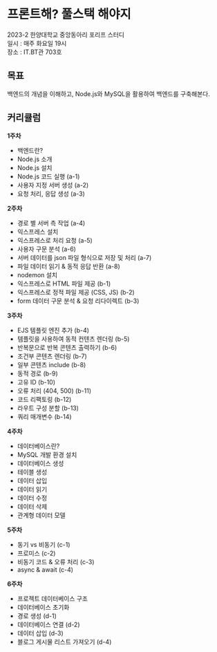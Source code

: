 # 프론트해? 풀스택 해야지
2023-2 한양대학교 중앙동아리 포리프 스터디  
일시 : 매주 화요일 19시  
장소 : IT.BT관 703호  

## 목표
백엔드의 개념을 이해하고, Node.js와 MySQL을 활용하여 백엔드를 구축해본다.  

## 커리큘럼
**1주차**  
- 백엔드란?
- Node.js 소개
- Node.js 설치
- Node.js 코드 실행 (a-1)
- 사용자 지정 서버 생성 (a-2)
- 요청 처리, 응답 생성 (a-3)
  
**2주차**  
- 경로 별 서버 측 작업 (a-4)
- 익스프레스 설치
- 익스프레스로 처리 요청 (a-5)
- 사용자 구문 분석 (a-6)
- 서버 데이터를 json 파일 형식으로 저장 및 처리 (a-7)
- 파일 데이터 읽기 & 동적 응답 반환 (a-8)
- nodemon 설치
- 익스프레스로 HTML 파일 제공 (b-1)
- 익스프레스로 정적 파일 제공 (CSS, JS) (b-2)
- form 데이터 구문 분석 & 요청 리다이렉트 (b-3)

**3주차**  
- EJS 템플릿 엔진 추가 (b-4)
- 템플릿을 사용하여 동적 컨텐츠 렌더링 (b-5)
- 반복문으로 반복 콘텐츠 출력하기 (b-6)
- 조건부 콘텐츠 렌더링 (b-7)
- 일부 콘텐츠 include (b-8)
- 동적 경로 (b-9)
- 고유 ID (b-10)
- 오류 처리 (404, 500) (b-11)
- 코드 리팩토링 (b-12)
- 라우트 구성 분할 (b-13)
- 쿼리 매개변수 (b-14)

**4주차**  
- 데이터베이스란?
- MySQL 개발 환경 설치
- 데이터베이스 생성
- 테이블 생성
- 데이터 삽입
- 데이터 읽기
- 데이터 수정
- 데이터 삭제
- 관계형 데이터 모델

**5주차**
- 동기 vs 비동기 (c-1)
- 프로미스 (c-2)
- 비동기 코드 & 오류 처리 (c-3)
- async & await (c-4)

**6주차**
- 프로젝트 데이터베이스 구조
- 데이터베이스 초기화
- 경로 생성 (d-1)
- 데이터베이스 연결 (d-2)
- 데이터 삽입 (d-3)
- 블로그 게시물 리스트 가져오기 (d-4)